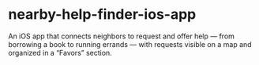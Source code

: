 # nearby-help-finder-ios-app
An iOS app that connects neighbors to request and offer help — from borrowing a book to running errands — with requests visible on a map and organized in a “Favors” section.
